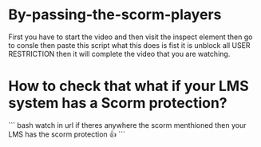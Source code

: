 # By-passing-the-scorm-players
First you have to start the video and then visit the inspect element then go to consle then paste this script what this does is fist it is unblock all USER RESTRICTION then it will complete the video that you are watching.

<h1>How to check that what if your LMS system has a Scorm protection?</h1>
``` bash
watch in url if theres anywhere the scorm menthioned then your LMS has the scorm protection 👍
```
